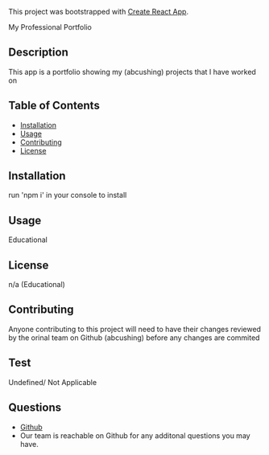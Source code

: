 This project was bootstrapped with [Create React App](https://github.com/facebook/create-react-app).

My Professional Portfolio

## Description

This app is a portfolio showing my (abcushing) projects that I have worked on

## Table of Contents

- [Installation](#installation)
- [Usage](#usage)
- [Contributing](#contributing)
- [License](#license)

## Installation

run 'npm i' in your console to install

## Usage

Educational

## License

n/a (Educational)

## Contributing

Anyone contributing to this project will need to have their changes reviewed by the orinal team on Github (abcushing) before any changes are commited

## Test

Undefined/ Not Applicable

## Questions

- [Github](https://github.com/abcushing/Professional-Portfolio)
- Our team is reachable on Github for any additonal questions you may have.
